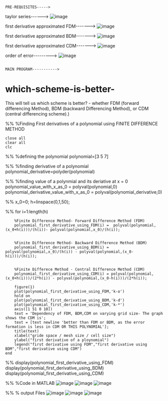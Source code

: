                                                                                 PRE-REQUISITES----->
taylor series------>
![image](https://user-images.githubusercontent.com/77200332/134895486-c20358a0-8d06-4b12-9abf-48d731181f51.png)

first derivative approximated FDM------->
![image](https://user-images.githubusercontent.com/77200332/134895647-7914400a-4b52-4dd8-aef5-050151b0ebaf.png)

first derivative approximated BDM------->
![image](https://user-images.githubusercontent.com/77200332/134895797-5d23a4ab-971c-464c-afd3-75e964aab0ff.png)

first derivative approximated CDM------->
![image](https://user-images.githubusercontent.com/77200332/134895952-099db558-9829-4496-bc53-8d022564ba07.png)

order of error--------->
![image](https://user-images.githubusercontent.com/77200332/134896171-9f6a7f1d-d98d-4836-b11c-b00dd3f4599b.png)


                                                                                 MAIN PROGRAM----------->      
# which-scheme-is-better-
This will tell us which scheme is better? - whether FDM (forward differencing Method), BDM (backward Differencing Method), or CDM (central differencing scheme).)

%%
%Finding First derivatives of a polynomial using FINITE DIFFERENCE METHOD

    close all
    clear all
    clc

%%
%defining the polynomial
    polynomial=[3 5 7]

%%
%finding derivative of a polynomial
    polynomial_derivative=polyder(polynomial)

%%
%finding value of a polynmial and its deriative at x = 0
    polynomial_value_with_x_as_0 = polyval(polynomial,0)
    polynomial_derivative_value_with_x_as_0 = polyval(polynomial_derivative,0)

%%
    x_0=0;
    h=linspace(0,1,50);

%%
    for i=1:length(h)


        %Finite Difference Method- Forward Difference Method (FDM)
        polynomial_first_derivative_using_FDM(i) =  polyval(polynomial,(x_0+h(i)))/(h(i))- polyval(polynomial,x_0)/(h(i));


        %Finite Difference Method- Backward Difference Method (BDM)
        polynomial_first_derivative_using_BDM(i) = polyval(polynomial,x_0)/(h(i)) - polyval(polynomial,(x_0-h(i)))/(h(i));


        %Finite Differece Method - Central Difference Method (CDM)
        polynomial_first_derivative_using_CDM(i) = polyval(polynomial,(x_0+h(i)))/(2*h(i)) - polyval(polynomial,(x_0-h(i)))/(2*h(i));

        figure(1)
        plot(polynomial_first_derivative_using_FDM,'k-o')
        hold on
        plot(polynomial_first_derivative_using_BDM,'k-d')
        plot(polynomial_first_derivative_using_CDM,'k-*')
        axis([1 51 0 10])
        text = 'Dependency of FDM, BDM,CDM on varying grid size- The graph shows the CDM is';
        text = [text newline 'better than FDM or BDM, as the error formation is less in CDM OR THIS POLYNOMIAL'];
        title(text)
        xlabel("gride space / mesh size / cell size")
        ylabel("first derivative of a ploynomial")
        legend("first derivative using FDM","first derivative using BDM","first derivative using CDM")
    end

%%
    display(polynomial_first_derivative_using_FDM)
    display(polynomial_first_derivative_using_BDM)
    display(polynomial_first_derivative_using_CDM)


%%
%Code in MATLAB
![image](https://user-images.githubusercontent.com/77200332/134783194-9782db23-e1aa-47da-9289-2225ec1377e9.png)
![image](https://user-images.githubusercontent.com/77200332/134783204-5fb80a4b-e6ab-459c-8c55-8e7f15a27f98.png)
![image](https://user-images.githubusercontent.com/77200332/134783211-f21950eb-ac10-43e3-b488-dacb9bffc40b.png)




%%
% output Files
![image](https://user-images.githubusercontent.com/77200332/134773958-b00c3bd9-9b4b-40d9-aed3-db4f5b1dadb4.png)
![image](https://user-images.githubusercontent.com/77200332/134773994-7c658509-9edf-42bc-99c7-1c591e8721ec.png)
![image](https://user-images.githubusercontent.com/77200332/134774020-84eef441-19c9-4174-9eb2-995e1717c9b3.png)

